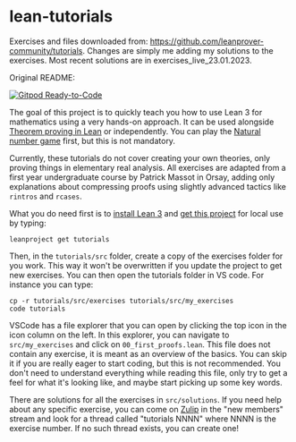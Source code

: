# lean-tutorials

Exercises and files downloaded from: https://github.com/leanprover-community/tutorials. Changes are simply me adding my solutions to the exercises. Most recent solutions are in exercises_live_23.01.2023.

Original README:

[![Gitpod Ready-to-Code](https://img.shields.io/badge/Gitpod-ready--to--code-blue?logo=gitpod)](https://gitpod.io/#https://github.com/leanprover-community/tutorials)

The goal of this project is to quickly teach you how to use Lean 3 for
mathematics using a very hands-on approach. It can be used alongside
[Theorem proving in Lean](https://leanprover.github.io/theorem_proving_in_lean/)
or independently.
You can play the 
[Natural number game](http://wwwf.imperial.ac.uk/~buzzard/xena/natural_number_game/)
first, but this is not mandatory.

Currently, these tutorials do not cover creating your own theories, only
proving things in elementary real analysis. All exercises are adapted
from a first year undergraduate course by Patrick Massot in Orsay,
adding only explanations about compressing proofs using slightly advanced
tactics like `rintros` and `rcases`.

What you do need first is to [install Lean 3](https://leanprover-community.github.io/get_started.html#regular-install) and [get this project](https://leanprover-community.github.io/install/project.html#working-on-an-existing-package) for local use by typing:
```
leanproject get tutorials
```

Then, in the `tutorials/src` folder, create a copy of the exercises folder for you work.
This way it won't be overwritten if you update the project to get new exercises. 
You can then open the tutorials folder in VS code.
For instance you can type:
```
cp -r tutorials/src/exercises tutorials/src/my_exercises
code tutorials
```
VSCode has a file explorer that you can open by clicking the top icon in 
the icon column on the left. In this explorer, you can navigate to
`src/my_exercises` and click on `00_first_proofs.lean`.
This file does not contain any exercise, it is meant as an
overview of the basics. You can skip it if you are really eager to start
coding, but this is not recommended. You don't need to understand
everything while reading this file, only try to get a feel for what it's
looking like, and maybe start picking up some key words.

There are solutions for all the exercises in `src/solutions`. If you
need help about any specific exercise, you can come on 
[Zulip](https://leanprover.zulipchat.com) in the "new members" stream
and look for a thread called "tutorials NNNN" where NNNN is the exercise
number. If no such thread exists, you can create one!
